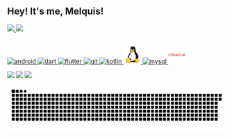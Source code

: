 ## Hey! It's me, Melquis!
<div>
  <a href="https://github.com/melquis1420">
  <img height="180em" src="https://github-readme-stats.vercel.app/api?username=melquis1420&show_icons=true&theme=dracula&include_all_commits=true&count_private=true"/>
  <img height="180em" src="https://github-readme-stats.vercel.app/api/top-langs/?username=melquis1420&layout=compact&langs_count=16&theme=dracula"/>
<div>

<div style="display inline_block"><br>  
  <p align="left"> <a href="https://developer.android.com" target="_blank"> <img src="https://raw.githubusercontent.com/devicons/devicon/master/icons/android/android-original-       wordmark.svg" alt="android" width="40" height="40"/> </a> <a href="https://dart.dev" target="_blank"> <img src="https://www.vectorlogo.zone/logos/dartlang/dartlang-icon.svg"       alt="dart" width="40" height="40"/> </a> <a href="https://flutter.dev" target="_blank"> <img src="https://www.vectorlogo.zone/logos/flutterio/flutterio-icon.svg" alt="flutter"     width="40" height="40"/> </a> <a href="https://git-scm.com/" target="_blank"> <img src="https://www.vectorlogo.zone/logos/git-scm/git-scm-icon.svg" alt="git" width="40"    height="40"/> </a> <a href="https://kotlinlang.org" target="_blank"> <img src="https://www.vectorlogo.zone/logos/kotlinlang/kotlinlang-icon.svg" alt="kotlin" width="40"    height="40"/> </a> <a href="https://www.linux.org/" target="_blank"> <img src="https://raw.githubusercontent.com/devicons/devicon/master/icons/linux/linux-original.svg"    alt="linux" width="40" height="40"/> </a> <a href="https://www.mysql.com/" target="_blank"> <img src="https://raw.githubusercontent.com/devicons/devicon/master/icons/mysql/mysql-  original-wordmark.svg" alt="mysql" width="40" height="40"/> </a> <a href="https://www.oracle.com/" target="_blank"> <img  src="https://raw.githubusercontent.com/devicons/devicon/master/icons/oracle/oracle-original.svg" alt="oracle" width="40" height="40"/> </a> </p>
</div>

<div> 
  <a href="https://instagram.com/_melquis" target="_blank"><img src="https://img.shields.io/badge/-Instagram-%23E4405F?style=for-the-badge&logo=instagram&logoColor=white" target="_blank"></a>
  <a href = "mailto: melqui1420@gmail.com"><img src="https://img.shields.io/badge/-Gmail-%23333?style=for-the-badge&logo=gmail&logoColor=white" target="_blank"></a>
  <a href="https://www.linkedin.com/in/melquisedeque-lávisc-pereira-souza-375676161" target="_blank"><img src="https://img.shields.io/badge/-LinkedIn-%230077B5?style=for-the-badge&logo=linkedin&logoColor=white" target="_blank"></a> 
 
   ![Snake animation](https://github.com/melquis1420/melquis1420/blob/output/github-contribution-grid-snake.svg)
 
</div>
